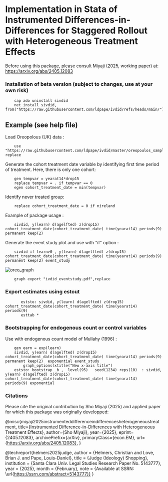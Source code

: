 # Implementation in Stata of Instrumented Differences-in-Differences for Staggered Rollout with Heterogeneous Treatment Effects
Before using this package, please consult Miyaji (2025, working paper) at: https://arxiv.org/abs/2405.12083

### Installation of beta version (subject to changes, use at your own risk)

        cap ado uninstall sivdid
        net install sivdid, from("https://raw.githubusercontent.com/ldpape/ivdid/refs/heads/main/")

## Example (see help file)

Load Oreopolous (UK) data :

        use "https://raw.githubusercontent.com/ldpape/ivdid/master/oreopoulos_sample.dta", replace

Generate the cohort treatment date variable by identifying first time period of treatment. Here, there is only one cohort:

        gen tempvar = yearat14*drop15
        replace tempvar = . if tempvar == 0
        egen cohort_treatment_date = min(tempvar)

Identify never treated group:

        replace cohort_treatment_date = 0 if nireland

Example of package usage :

        sivdid, y(learn) d(agelfted) z(drop15) cohort_treatment_date(cohort_treatment_date) time(yearat14) periods(9) permanent keep(2)

Generate the event study plot and use with "if" option :

        sivdid if learn>0 , y(learn) d(agelfted) z(drop15) cohort_treatment_date(cohort_treatment_date) time(yearat14) periods(9) permanent keep(2) event_study
        
   ![oreo_graph](https://github.com/user-attachments/assets/3069fdd6-dd49-44d9-ae01-5024f62894f3)

        graph export "ivdid_eventstudy.pdf",replace 

### Export estimates using estout 

           eststo: sivdid, y(learn) d(agelfted) z(drop15) cohort_treatment_date(cohort_treatment_date) time(yearat14)  periods(9)
           esttab *
### Bootstrapping for endogenous count or control variables
Use with endogenous count model of Mullahy (1996) : 

        gen earn = exp(learn) 
        sivdid, y(earn) d(agelfted) z(drop15) cohort_treatment_date(cohort_treatment_date) time(yearat14) periods(9) permanent keep(2)  exponential event_study
            graph_options(xtitle("New x-axis title")
        eststo: bootstrap _b ,  level(95)   seed(1234) reps(10)  : sivdid, y(earn) d(agelfted) z(drop15) cohort_treatment_date(cohort_treatment_date) time(yearat14)  periods(9) exponential

### Citations
Please cite the original contribution by Sho Miyaji (2025) and applied paper for which this package was originally developped:

@misc{miyaji2025instrumenteddifferenceindifferencesheterogeneoustreatment,
      title={Instrumented Difference-in-Differences with Heterogeneous Treatment Effects}, 
      author={Sho Miyaji},
      year={2025},
      eprint={2405.12083},
      archivePrefix={arXiv},
      primaryClass={econ.EM},
      url={https://arxiv.org/abs/2405.12083}, 
}

@techreport{helmers2025judge,
  author       = {Helmers, Christian and Love, Brian J. and Pape, Louis-Daniel},
  title        = {Judge (Ideology) Shopping},
  institution  = {Santa Clara Univ. Legal Studies Research Paper No. 5143777},
  year         = {2025},
  month        = {February},
  note         = {Available at SSRN: \url{https://ssrn.com/abstract=5143777}}
}
